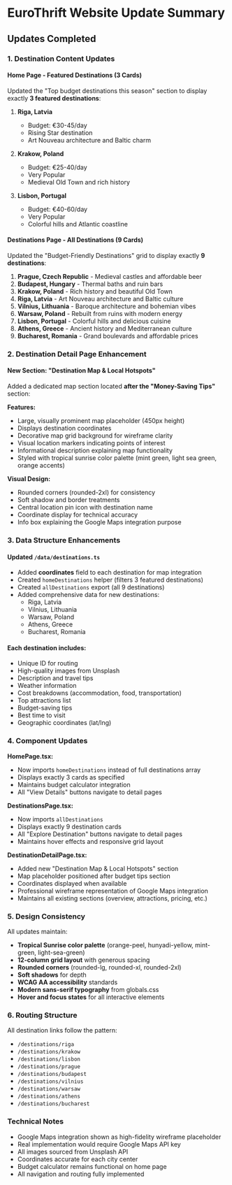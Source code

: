 # EuroThrift Website Update Summary

## Updates Completed

### 1. Destination Content Updates

#### Home Page - Featured Destinations (3 Cards)
Updated the "Top budget destinations this season" section to display exactly **3 featured destinations**:

1. **Riga, Latvia**
   - Budget: €30-45/day
   - Rising Star destination
   - Art Nouveau architecture and Baltic charm

2. **Krakow, Poland**
   - Budget: €25-40/day
   - Very Popular
   - Medieval Old Town and rich history

3. **Lisbon, Portugal**
   - Budget: €40-60/day
   - Very Popular
   - Colorful hills and Atlantic coastline

#### Destinations Page - All Destinations (9 Cards)
Updated the "Budget-Friendly Destinations" grid to display exactly **9 destinations**:

1. **Prague, Czech Republic** - Medieval castles and affordable beer
2. **Budapest, Hungary** - Thermal baths and ruin bars
3. **Krakow, Poland** - Rich history and beautiful Old Town
4. **Riga, Latvia** - Art Nouveau architecture and Baltic culture
5. **Vilnius, Lithuania** - Baroque architecture and bohemian vibes
6. **Warsaw, Poland** - Rebuilt from ruins with modern energy
7. **Lisbon, Portugal** - Colorful hills and delicious cuisine
8. **Athens, Greece** - Ancient history and Mediterranean culture
9. **Bucharest, Romania** - Grand boulevards and affordable prices

### 2. Destination Detail Page Enhancement

#### New Section: "Destination Map & Local Hotspots"
Added a dedicated map section located **after the "Money-Saving Tips"** section:

**Features:**
- Large, visually prominent map placeholder (450px height)
- Displays destination coordinates
- Decorative map grid background for wireframe clarity
- Visual location markers indicating points of interest
- Informational description explaining map functionality
- Styled with tropical sunrise color palette (mint green, light sea green, orange accents)

**Visual Design:**
- Rounded corners (rounded-2xl) for consistency
- Soft shadow and border treatments
- Central location pin icon with destination name
- Coordinate display for technical accuracy
- Info box explaining the Google Maps integration purpose

### 3. Data Structure Enhancements

#### Updated `/data/destinations.ts`
- Added **coordinates** field to each destination for map integration
- Created `homeDestinations` helper (filters 3 featured destinations)
- Created `allDestinations` export (all 9 destinations)
- Added comprehensive data for new destinations:
  - Riga, Latvia
  - Vilnius, Lithuania
  - Warsaw, Poland
  - Athens, Greece
  - Bucharest, Romania

#### Each destination includes:
- Unique ID for routing
- High-quality images from Unsplash
- Description and travel tips
- Weather information
- Cost breakdowns (accommodation, food, transportation)
- Top attractions list
- Budget-saving tips
- Best time to visit
- Geographic coordinates (lat/lng)

### 4. Component Updates

**HomePage.tsx:**
- Now imports `homeDestinations` instead of full destinations array
- Displays exactly 3 cards as specified
- Maintains budget calculator integration
- All "View Details" buttons navigate to detail pages

**DestinationsPage.tsx:**
- Now imports `allDestinations` 
- Displays exactly 9 destination cards
- All "Explore Destination" buttons navigate to detail pages
- Maintains hover effects and responsive grid layout

**DestinationDetailPage.tsx:**
- Added new "Destination Map & Local Hotspots" section
- Map placeholder positioned after budget tips section
- Coordinates displayed when available
- Professional wireframe representation of Google Maps integration
- Maintains all existing sections (overview, attractions, pricing, etc.)

### 5. Design Consistency

All updates maintain:
- **Tropical Sunrise color palette** (orange-peel, hunyadi-yellow, mint-green, light-sea-green)
- **12-column grid layout** with generous spacing
- **Rounded corners** (rounded-lg, rounded-xl, rounded-2xl)
- **Soft shadows** for depth
- **WCAG AA accessibility** standards
- **Modern sans-serif typography** from globals.css
- **Hover and focus states** for all interactive elements

### 6. Routing Structure

All destination links follow the pattern:
- `/destinations/riga`
- `/destinations/krakow`
- `/destinations/lisbon`
- `/destinations/prague`
- `/destinations/budapest`
- `/destinations/vilnius`
- `/destinations/warsaw`
- `/destinations/athens`
- `/destinations/bucharest`

### Technical Notes

- Google Maps integration shown as high-fidelity wireframe placeholder
- Real implementation would require Google Maps API key
- All images sourced from Unsplash API
- Coordinates accurate for each city center
- Budget calculator remains functional on home page
- All navigation and routing fully implemented

